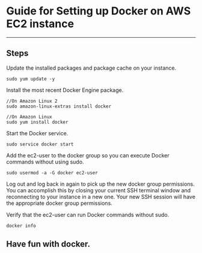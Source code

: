 Guide for Setting up Docker on AWS EC2 instance
=
---

## Steps

Update the installed packages and package cache on your instance.

    sudo yum update -y

Install the most recent Docker Engine package.

    //On Amazon Linux 2
    sudo amazon-linux-extras install docker

    //On Amazon Linux
    sudo yum install docker

Start the Docker service.

    sudo service docker start

Add the ec2-user to the docker group so you can execute Docker commands without using sudo.

    sudo usermod -a -G docker ec2-user

Log out and log back in again to pick up the new docker group permissions. You can accomplish this by closing your current SSH terminal window and reconnecting to your instance in a new one. Your new SSH session will have the appropriate docker group permissions.

Verify that the ec2-user can run Docker commands without sudo.

    docker info

## Have fun with docker.
